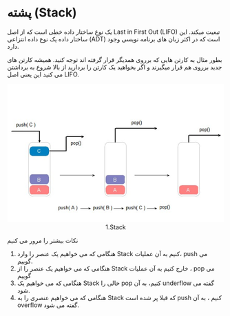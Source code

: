 # پشته (Stack)

یک نوع ساختار داده خطی است که از اصل Last in First Out (LIFO) تبعیت میکند.
این ساختار داده یک نوع داده انتزاعی (ADT) است که در اکثر زبان های برنامه نویسی وجود دارد.

بطور مثال به کارتن هایی که برروی همدیگر قرار گرفته اند توجه کنید. همیشه کارتن های جدید برروی هم قرار میگیرند و اگر بخواهید یک کارتن را بردارید از بالا شروع به برداشتن می کنید این یعنی اصل LIFO.

<div align="center">
  <img src="https://github.com/mmdzov/data-structure/blob/main/assets/Stack1.0.jpg" alt="1.Stack" />
  <div>1.Stack</div>
</div>


نکات بیشتر را مرور می کنیم

1. هنگامی که می خواهیم یک عنصر را وارد Stack کنیم به آن عملیات، push می گوییم.
2. هنگامی که می خواهیم یک عنصر را از Stack خارج کنیم به آن عملیات ، pop می گوییم
3. هنگامی که می خواهیم یک Stack خالی را pop کنیم، به آن underflow گفته می شود.
4. هنگامی که می خواهیم عنصری را به Stack که قبلا پر شده است push کنیم ، به آن overflow گفته می شود.

